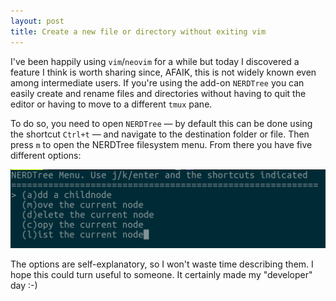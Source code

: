 ```yaml
---
layout: post
title: Create a new file or directory without exiting vim
---
```


I've been happily using `vim`/`neovim` for a while but today I discovered a feature I think is worth sharing since, AFAIK, this is not widely known even among intermediate users. If you're using the add-on `NERDTree` you can easily create and rename files and directories without having to quit the editor or having to move to a different `tmux` pane.

To do so, you need to open `NERDTree` ― by default this can be done using the shortcut `Ctrl+t` ― and navigate to the destination folder or file. Then press `m` to open the NERDTree filesystem menu. From there you have five different options:

![NERDTree Filesystem Menu](/images/nerdtree_filesystem.png)

The options are self-explanatory, so I won't waste time describing them. I hope this could turn useful to someone. It certainly made my "developer" day :-)
